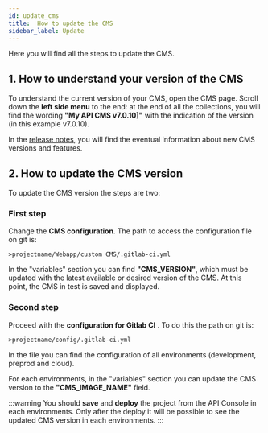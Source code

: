 ```yaml
---
id: update_cms
title:  How to update the CMS
sidebar_label: Update
---
```

Here you will find all the steps to update the CMS.

## 1. How to understand your version of the CMS

To understand the current version of your CMS, open the CMS page. Scroll down the **left side menu** to the end: at the end of all the collections, you will find the wording **"My API CMS v7.0.10]"** with the indication of the version (in this example v7.0.10).

In the [release notes](../release-notes/versions), you will find the eventual information about new CMS versions and features.

## 2. How to update the CMS version

To update the CMS version the steps are two:

### First step

Change the **CMS configuration**. The path to access the configuration file on git is:

`>projectname/Webapp/custom CMS/.gitlab-ci.yml`

In the "variables" section you can find **"CMS_VERSION"**, which must be updated with the latest available or desired version of the CMS. At this point, the CMS in test is saved and displayed.

### Second step

Proceed with the **configuration for Gitlab CI** . To do this the path on git is:

`>projectname/config/.gitlab-ci.yml`

In the file you can find the configuration of all environments (development, preprod and cloud).

For each environments, in the "variables" section you can update the CMS version to the **"CMS_IMAGE_NAME"** field.

:::warning
You should **save** and **deploy** the project from the API Console in each environments. Only after the deploy it will be possible to see the updated CMS version in each environments.
:::
